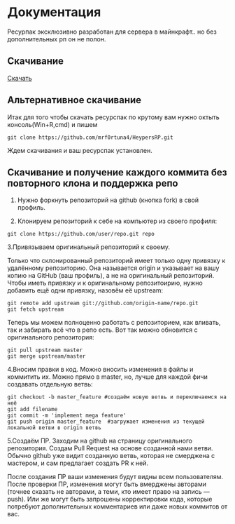 # Документация

Ресурпак эксклюзивно разработан для сервера в майнкрафт.. но без дополнительных рп он не полон.

## Скачивание

[Скачать](https://github.com/mrf0rtuna4/HeypersRP/releases/tag/HRP.beta.2.19)

## Альтернативное скачивание

Итак для того чтобы скачать ресурспак по крутому вам нужно октыть консоль(Win+R,cmd) и пишем

```cd (путь к папке с ресурспаками)
git clone https://github.com/mrf0rtuna4/HeypersRP.git
```

Ждем скачивания и ваш ресурспак установлен.

## Скачивание и получение каждого коммита без повторного клона и поддержка репо

1. Нужно форкнуть репозиторий на github (кнопка fork) в свой профиль.

2. Клонируем репозиторий к себе на компьютер из своего профиля:

```cd /var/projects
git clone https://github.com/user/repo.git repo
```

3.Привязываем оригинальный репозиторий к своему.

Только что склонированный репозиторий имеет только одну привязку к удалённому репозиторию. Она называется origin и указывает на вашу копию на GitHub (ваш профиль), а не на оригинальный репозиторий. Чтобы иметь привязку и к оригинальному репозитоирию, нужно добавить ещё одни привязку, назовём её upstream:

```cd repo
git remote add upstream git://github.com/origin-name/repo.git
git fetch upstream
```

Теперь мы можем полноценно работать с репозиторием, как вливать, так и забирать всё что в репо есть.
Вот так можно обновится с оригинального репозитория:

```git checkout master
git pull upstream master
git merge upstream/master
```

4.Вносим правки в код. Можно вносить изменения в файлы и коммитить их. Можно прямо в master, но, лучше для каждой фичи создавать отдельную ветвь:

```cd repo
git checkout -b master_feature #создаём новую ветвь и переключаемся на неё
git add filename
git commit -m 'implement mega feature'
git push origin master_feature  #загружает изменения из текущей локальной ветви в origin ветвь
```

5.Создаём ПР. Заходим на github на страницу оригинального репозитория. Создам Pull Request на основе созданной нами ветви. Обычно github уже видит созданную ветвь, которая не смерджена с мастером, и сам предлагает создать PR к ней.

После создания ПР ваши изменения будут видны всем пользователям. После проверки ПР, изменения могут быть вмерджены авторами (точнее сказать не авторами, а теми, кто имеет право на запись — push). Или же могут быть запрошены корректировки кода, которые потребуют дополнительных комментариев или даже новых коммитов от вас.
